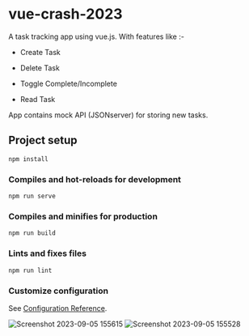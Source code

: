 # vue-crash-2023
A task tracking app using vue.js. With features like :-

+ Create Task
* Delete Task
- Toggle Complete/Incomplete
+ Read Task

App contains mock API (JSONserver) for storing new tasks.
## Project setup
```
npm install
```

### Compiles and hot-reloads for development
```
npm run serve
```

### Compiles and minifies for production
```
npm run build
```

### Lints and fixes files
```
npm run lint
```

### Customize configuration
See [Configuration Reference](https://cli.vuejs.org/config/).


![Screenshot 2023-09-05 155615](https://github.com/UjjwalShekdar/Task-Tracker-Vue/assets/110097700/228fe437-dabf-497e-a65b-c8773ded0725)
![Screenshot 2023-09-05 155528](https://github.com/UjjwalShekdar/Task-Tracker-Vue/assets/110097700/9aca1d60-90f5-43e7-a50c-4f4c4011d9fe)

